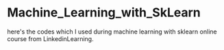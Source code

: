 # Machine_Learning_with_SkLearn
here's the codes which I used during machine learning with sklearn online course from LinkedinLearning.
